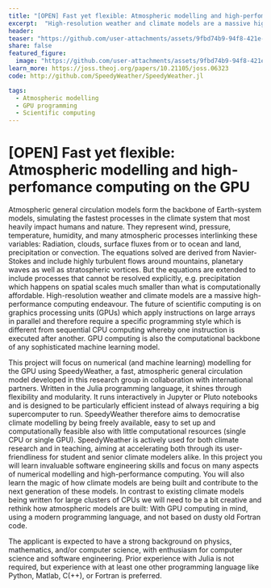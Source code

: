 ```yaml
---
title: "[OPEN] Fast yet flexible: Atmospheric modelling and high-perfomance computing on the GPU"
excerpt:  "High-resolution weather and climate models are a massive high-performance computing endeavour"
header:
teaser: "https://github.com/user-attachments/assets/9fbd74b9-94f8-421e-b7ac-f6d76364ee7e"
share: false
featured_figure: 
  image: "https://github.com/user-attachments/assets/9fbd74b9-94f8-421e-b7ac-f6d76364ee7e"
learn_more: https://joss.theoj.org/papers/10.21105/joss.06323
code: http://github.com/SpeedyWeather/SpeedyWeather.jl

tags:
  - Atmospheric modelling
  - GPU programming
  - Scientific computing
---
```


# [OPEN] Fast yet flexible: Atmospheric modelling and high-perfomance computing on the GPU

Atmospheric general circulation models form the backbone of Earth-system models, simulating the fastest processes in the climate system
that most heavily impact humans and nature. They represent wind, pressure, temperature, humidity, and many atmospheric processes
interlinking these variables: Radiation, clouds, surface fluxes from or to ocean and land, precipitation or convection.
The equations solved are derived from Navier-Stokes and include highly turbulent flows around mountains, planetary waves as well as
stratospheric vortices. But the equations are extended to include processes that cannot be resolved explicitly, e.g.
precipitation which happens on spatial scales much smaller than what is computationally affordable.
High-resolution weather and climate models are a massive high-performance computing endeavour.
The future of scientific computing is on graphics processing units (GPUs) which apply instructions on large arrays in parallel
and therefore require a specific programming style which is different from sequential CPU computing whereby one instruction
is executed after another. GPU computing is also the computational backbone of any sophisticated machine learning model.

This project will focus on numerical (and machine learning) modelling for the GPU using SpeedyWeather, 
a fast, atmospheric general circulation model developed in this research group in collaboration with international partners.
Written in the Julia programming language, it shines through flexibility and modularity. It runs interactively in Jupyter or Pluto notebooks
and is designed to be particularly efficient instead of always requiring a big supercomputer to run.
SpeedyWeather therefore aims to democratise climate modelling by being freely available, easy to set up and computationally feasible
also with little computational resources (single CPU or single GPU). SpeedyWeather is actively used for both climate research and in teaching,
aiming at accelerating both through its user-friendliness for student and senior climate modelers alike. In this project you will learn
invaluable software engineering skills and focus on many aspects of numerical modelling and high-performance computing.
You will also learn the magic of how climate models are being built and contribute to the next generation of these models.
In contrast to existing climate models being written for large clusters of CPUs we will need to be a bit creative and rethink how atmospheric
models are built: With GPU computing in mind, using a modern programming language, and not based on dusty old Fortran code.

The applicant is expected to have a strong background on physics, mathematics, and/or computer science, with enthusiasm for
computer science and software engineering. Prior experience with Julia is not
required, but experience with at least one other programming language like Python, Matlab, C(++), or Fortran is preferred.
